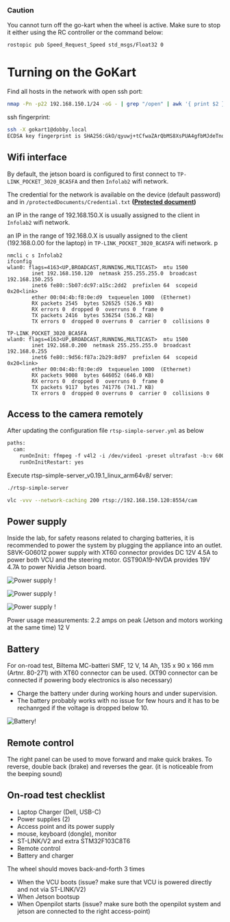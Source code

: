 ### Caution
You cannot turn off the go-kart when the wheel is active. Make sure to stop it either using the RC controller or the command below:

```bash
rostopic pub Speed_Request_Speed std_msgs/Float32 0
```

# Turning on the GoKart

Find all hosts in the network with open ssh port:
```bash
nmap -Pn -p22 192.168.150.1/24 -oG - | grep "/open" | awk '{ print $2 }'
```
ssh fingerprint:
```bash
ssh -X gokart1@dobby.local
ECDSA key fingerprint is SHA256:GkO/qyuwj+tCfwaZArQbMS8XsPUA4gfbMJdeTnqG1n4.
```

## Wifi interface
By default, the jetson board is configured to first connect to `TP-LINK_POCKET_3020_BCA5FA` and then `Infolab2` wifi network. 

The credential for the network is available on the device (default password) and in 
`/protectedDocuments/Credential.txt` **([Protected document](contact.md))**

an IP in the range of 192.168.150.X is usually assigned to the client in `Infolab2` wifi network.

an IP in the range of 192.168.0.X is usually assigned to the client (192.168.0.00 for the laptop) in `TP-LINK_POCKET_3020_BCA5FA` wifi network.
p
```
nmcli c s Infolab2 
ifconfig
wlan0: flags=4163<UP,BROADCAST,RUNNING,MULTICAST>  mtu 1500
        inet 192.168.150.120  netmask 255.255.255.0  broadcast 192.168.150.255
        inet6 fe80::5b07:dc97:a15c:2dd2  prefixlen 64  scopeid 0x20<link>
        ether 00:04:4b:f8:0e:d9  txqueuelen 1000  (Ethernet)
        RX packets 2545  bytes 526525 (526.5 KB)
        RX errors 0  dropped 0  overruns 0  frame 0
        TX packets 2416  bytes 536254 (536.2 KB)
        TX errors 0  dropped 0 overruns 0  carrier 0  collisions 0

TP-LINK_POCKET_3020_BCA5FA
wlan0: flags=4163<UP,BROADCAST,RUNNING,MULTICAST>  mtu 1500
        inet 192.168.0.200  netmask 255.255.255.0  broadcast 192.168.0.255
        inet6 fe80::9d56:f87a:2b29:8d97  prefixlen 64  scopeid 0x20<link>
        ether 00:04:4b:f8:0e:d9  txqueuelen 1000  (Ethernet)
        RX packets 9008  bytes 646052 (646.0 KB)
        RX errors 0  dropped 0  overruns 0  frame 0
        TX packets 9117  bytes 741776 (741.7 KB)
        TX errors 0  dropped 0 overruns 0  carrier 0  collisions 0
```

## Access to the camera remotely

After updating the configuration file `rtsp-simple-server.yml` as below

```txt
paths:
  cam:
    runOnInit: ffmpeg -f v4l2 -i /dev/video1 -preset ultrafast -b:v 600k -f rtsp rtsp://localhost:$RTSP_PORT/$RTSP_PATH
    runOnInitRestart: yes
```
Execute rtsp-simple-server_v0.19.1_linux_arm64v8/ server:
```bash
./rtsp-simple-server
```

```bash
vlc -vvv --network-caching 200 rtsp://192.168.150.120:8554/cam
```

## Power supply 
Inside the lab, for safety reasons related to charging batteries, it is recommended to power the system by plugging the appliance into an outlet.
S8VK-G06012 power supply with XT60 connector provides DC 12V 4.5A to power both VCU and the steering motor. 
GST90A19-NVDA provides 19V 4.7A to power Nvidia Jetson board.

![Power supply !](assets/images/power.jpg "Power supply ")

![Power supply !](assets/images/jetson-power.jpg "Power supply ")

![Power supply !](assets/images/s8vk.jpg "Power supply ")

Power usage measurements:
2.2 amps on peak (Jetson and motors working at the same time)
12 V 

## Battery 

For on-road test, Biltema MC-batteri SMF, 12 V, 14 Ah, 135 x 90 x 166 mm (Artnr. 80-271) with XT60 connector can be used. (XT90 connector can be connected if powering body electronics is also necessary)


- Charge the battery under during working hours and under supervision.
- The battery probably works with no issue for few hours and it has to be rechanrged if the voltage is dropped below 10. 

![Battery!](assets/images/battery.jpg "Battery")

## Remote control

The right panel can be used to move forward and make quick brakes. To reverse, double back (brake) and reverses the gear. (it is noticeable from the beeping sound)


## On-road test checklist

- Laptop Charger (Dell, USB-C)
- Power supplies (2)
- Access point and its power supply
- mouse, keyboard (dongle), monitor
- ST-LINK/V2 and extra STM32F103C8T6
- Remote control
- Battery and charger

The wheel should moves back-and-forth 3 times

- When the VCU boots (issue? make sure that VCU is powered directly and not via ST-LINK/V2) 
- When Jetson bootsup
- When Openpilot starts (issue? make sure both the openpilot system and jetson are  connected to the right access-point)
